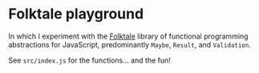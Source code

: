 # Folktale playground

In which I experiment with the [Folktale](http://folktale.origamitower.com/api/v2.0.0/en/folktale.html) library of functional programming abstractions for JavaScript, predominantly `Maybe`, `Result`, and `Validation`.

See `src/index.js` for the functions... and the fun!
